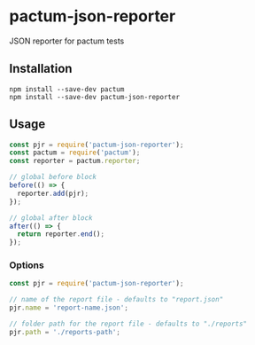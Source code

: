 # pactum-json-reporter

JSON reporter for pactum tests

## Installation

```shell
npm install --save-dev pactum
npm install --save-dev pactum-json-reporter
```

## Usage

```javascript
const pjr = require('pactum-json-reporter');
const pactum = require('pactum');
const reporter = pactum.reporter;

// global before block
before(() => {
  reporter.add(pjr);
});

// global after block
after(() => {
  return reporter.end();
});
```

### Options

```javascript
const pjr = require('pactum-json-reporter');

// name of the report file - defaults to "report.json"
pjr.name = 'report-name.json';

// folder path for the report file - defaults to "./reports"
pjr.path = './reports-path';
```